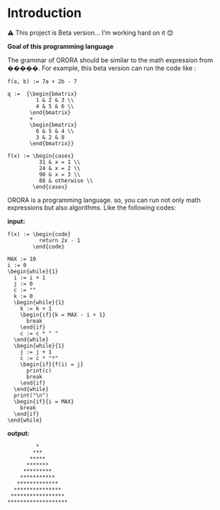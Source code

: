 # Introduction

⚠️ This project is Beta version... I'm working hard on it 😊

**Goal of this programming language**

The grammar of ORORA should be similar to the math expression from �����. For example, this beta version can run the code like :

```
f(a, b) := 7a + 2b - 7

q :=  {\begin{bmatrix}
         1 & 2 & 3 \\
         4 & 5 & 6 \\
       \end{bmatrix} 
       + 
       \begin{bmatrix}
         6 & 5 & 4 \\
         3 & 2 & 8
       \end{bmatrix}}

f(x) := \begin{cases}
          31 & x = 1 \\
          24 & x = 2 \\
          90 & x = 3 \\
          88 & otherwise \\
        \end{cases}
```

ORORA is a programming language. so, you can run not only math expressions but also algorithms. Like the following codes:

**input:**

```
f(x) := \begin{code}
          return 2x - 1
        \end{code}

MAX := 10
i := 0
\begin{while}{1}
  i := i + 1
  j := 0
  c := ""
  k := 0
  \begin{while}{1}
    k := k + 1
    \begin{if}{k = MAX - i + 1}
      break
    \end{if}
    c := c * " "
  \end{while}
  \begin{while}{1}
    j := j + 1
    c := c * "*"
    \begin{if}{f(i) = j}
      print(c)
      break
    \end{if}
  \end{while}
  print("\n")
  \begin{if}{i = MAX}
    break
  \end{if}
\end{while}
```

**output:**

```
         *
        ***
       *****
      *******
     *********
    ***********
   *************
  ***************
 *****************
*******************
```

